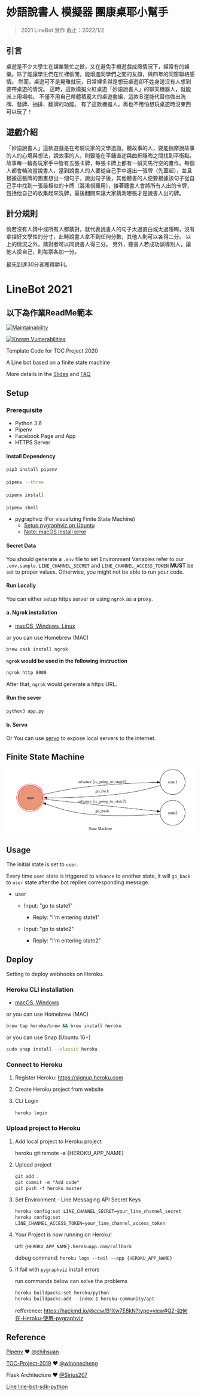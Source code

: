 # 妙語說書人 模擬器 團康桌耶小幫手

> 2021 LineBot 實作
> 截止：2022/1/2

## 引言

桌遊是不少大學生在課業繁忙之餘，又在避免手機遊戲成癮情況下，經常有的娛樂。除了能讓學生們在忙裡偷閒，能增進同學們之間的友誼，與四年的同窗聯絡感情。
然而，桌遊可不是晃雃就玩，日常裡多得是想玩桌遊卻不姓身邊沒有人想到要帶桌遊的情況。
這時，這款模擬火紅桌遊「妙語說書人」的聊天機器人，就能派上用場啦。
不僅不用自己帶體積龐大的桌遊套組，這款Ｂ還能代替你做出洗牌、發牌、抽排、翻牌的功能。
有了這款機器人，再也不用怕想玩桌遊時沒東西可以玩了！

## 遊戲介紹

「妙語說書人」這款遊戲是在考驗玩家的文學造詣，聽故事的人，要能揣摩說故事的人的心境與想法，說故事的人，則要能在平鋪直述與曲折隱晦之間找到平衡點。故事每一輪各玩家手中皆有五張卡牌，每張卡牌上都有一幀天馬行空的畫作。每個人都會輪流當說書人，當到說書人的人要從自己手中選出一張牌（先蓋起），並且根據這張牌的圖畫想出一個句子，說出句子後，其他聽書的人便要根據該句子從自己手中找到一張最相似的卡牌（混淆視聽用），接著聽書人會將所有人出的卡牌，包括他自己的收集起來洗牌，最後翻開來讓大家猜測哪張才是說書人出的牌。

## 計分規則

倘若沒有人猜中或所有人都猜對，就代表說書人的句子太過直白或太過隱晦，沒有拿捏好文學性的分寸，此時說書人拿不到任何分數，其他人則可以各得二分。
以上的情況之外，猜對者可以同說書人得三分。
另外，聽書人若成功誤導別人，讓他人投自己，則每票各加一分。

最先到達30分者獲得勝利。


# LineBot 2021
## 以下為作業ReadMe範本
[![Maintainability](https://api.codeclimate.com/v1/badges/dc7fa47fcd809b99d087/maintainability)](https://codeclimate.com/github/NCKU-CCS/TOC-Project-2020/maintainability)

[![Known Vulnerabilities](https://snyk.io/test/github/NCKU-CCS/TOC-Project-2020/badge.svg)](https://snyk.io/test/github/NCKU-CCS/TOC-Project-2020)

Template Code for TOC Project 2020

A Line bot based on a finite state machine

More details in the [Slides](https://hackmd.io/@TTW/ToC-2019-Project#) and [FAQ](https://hackmd.io/s/B1Xw7E8kN)

## Setup

### Prerequisite
* Python 3.6
* Pipenv
* Facebook Page and App
* HTTPS Server

#### Install Dependency
```sh
pip3 install pipenv

pipenv --three

pipenv install

pipenv shell
```

* pygraphviz (For visualizing Finite State Machine)
    * [Setup pygraphviz on Ubuntu](http://www.jianshu.com/p/a3da7ecc5303)
	* [Note: macOS Install error](https://github.com/pygraphviz/pygraphviz/issues/100)


#### Secret Data
You should generate a `.env` file to set Environment Variables refer to our `.env.sample`.
`LINE_CHANNEL_SECRET` and `LINE_CHANNEL_ACCESS_TOKEN` **MUST** be set to proper values.
Otherwise, you might not be able to run your code.

#### Run Locally
You can either setup https server or using `ngrok` as a proxy.

#### a. Ngrok installation
* [ macOS, Windows, Linux](https://ngrok.com/download)

or you can use Homebrew (MAC)
```sh
brew cask install ngrok
```

**`ngrok` would be used in the following instruction**

```sh
ngrok http 8000
```

After that, `ngrok` would generate a https URL.

#### Run the sever

```sh
python3 app.py
```

#### b. Servo

Or You can use [servo](http://serveo.net/) to expose local servers to the internet.


## Finite State Machine
![fsm](./img/show-fsm.png)

## Usage
The initial state is set to `user`.

Every time `user` state is triggered to `advance` to another state, it will `go_back` to `user` state after the bot replies corresponding message.

* user
	* Input: "go to state1"
		* Reply: "I'm entering state1"

	* Input: "go to state2"
		* Reply: "I'm entering state2"

## Deploy
Setting to deploy webhooks on Heroku.

### Heroku CLI installation

* [macOS, Windows](https://devcenter.heroku.com/articles/heroku-cli)

or you can use Homebrew (MAC)
```sh
brew tap heroku/brew && brew install heroku
```

or you can use Snap (Ubuntu 16+)
```sh
sudo snap install --classic heroku
```

### Connect to Heroku

1. Register Heroku: https://signup.heroku.com

2. Create Heroku project from website

3. CLI Login

	`heroku login`

### Upload project to Heroku

1. Add local project to Heroku project

	heroku git:remote -a {HEROKU_APP_NAME}

2. Upload project

	```
	git add .
	git commit -m "Add code"
	git push -f heroku master
	```

3. Set Environment - Line Messaging API Secret Keys

	```
	heroku config:set LINE_CHANNEL_SECRET=your_line_channel_secret
	heroku config:set LINE_CHANNEL_ACCESS_TOKEN=your_line_channel_access_token
	```

4. Your Project is now running on Heroku!

	url: `{HEROKU_APP_NAME}.herokuapp.com/callback`

	debug command: `heroku logs --tail --app {HEROKU_APP_NAME}`

5. If fail with `pygraphviz` install errors

	run commands below can solve the problems
	```
	heroku buildpacks:set heroku/python
	heroku buildpacks:add --index 1 heroku-community/apt
	```

	refference: https://hackmd.io/@ccw/B1Xw7E8kN?type=view#Q2-如何在-Heroku-使用-pygraphviz

## Reference
[Pipenv](https://medium.com/@chihsuan/pipenv-更簡單-更快速的-python-套件管理工具-135a47e504f4) ❤️ [@chihsuan](https://github.com/chihsuan)

[TOC-Project-2019](https://github.com/winonecheng/TOC-Project-2019) ❤️ [@winonecheng](https://github.com/winonecheng)

Flask Architecture ❤️ [@Sirius207](https://github.com/Sirius207)

[Line line-bot-sdk-python](https://github.com/line/line-bot-sdk-python/tree/master/examples/flask-echo)
